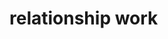 # relationship work

<!-- #Life -->

<!-- {BearID:4A399DF2-3295-432F-8206-4A0E0585BA51-15756-000013043C318589} -->
